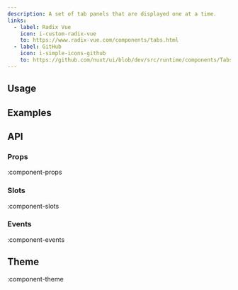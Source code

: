 ```yaml
---
description: A set of tab panels that are displayed one at a time.
links:
  - label: Radix Vue
    icon: i-custom-radix-vue
    to: https://www.radix-vue.com/components/tabs.html
  - label: GitHub
    icon: i-simple-icons-github
    to: https://github.com/nuxt/ui/blob/dev/src/runtime/components/Tabs.vue
---
```


## Usage

## Examples

## API

### Props

:component-props

### Slots

:component-slots

### Events

:component-events

## Theme

:component-theme

